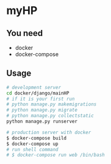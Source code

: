 # myHP
## You need
- docker
- docker-compose

## Usage
```bash
# development server
cd docker/django/mainHP
# if it is your first run
# python manage.py makemigrations
# python manage.py migrate
# python manage.py collectstatic
python manage.py runserver
```

```bash
# production server with docker
$ docker-compose build
$ docker-compose up
# run shell command
# $ docker-compose run web /bin/bash
```
